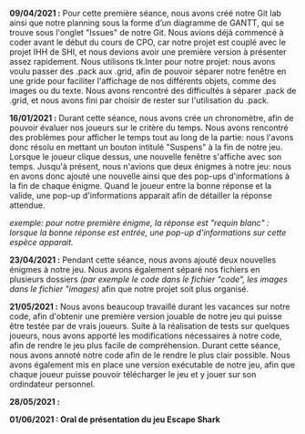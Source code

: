 **09/04/2021 :** Pour cette première séance, nous avons créé notre Git lab ainsi que notre planning sous la forme d’un diagramme de GANTT, qui se trouve sous l'onglet "Issues" de notre Git. Nous avions déjà commencé à coder avant le début du cours de CPO, car notre projet est couplé avec le projet IHH de SHI, et nous devions avoir une première version à présenter assez rapidement. Nous utilisons tk.Inter pour notre projet: nous avons voulu passer des .pack aux .grid, afin de pouvoir séparer notre fenêtre en une gride pour faciliter l'affichage de nos différents objets, comme des images ou du texte. Nous avons rencontré des difficultés à séparer .pack de .grid, et nous avons fini par choisir de rester sur l'utilisation du .pack.

**16/01/2021 :** Durant cette séance, nous avons crée un chronomètre, afin de pouvoir évaluer nos joueurs sur le critère du temps. Nous avons rencontré des problèmes pour afficher le temps tout au long de la partie: nous l'avons donc résolu en mettant un bouton intitulé "Suspens" à la fin de notre jeu. Lorsque le joueur clique dessus, une nouvelle fenêtre s'affiche avec son temps.
Jusqu'à présent, nous n'avions que deux énigmes à notre jeu: nous en avons donc ajouté une nouvelle ainsi que des pop-ups d'informations à la fin de chaque énigme. Quand le joueur entre la bonne réponse et la valide, une pop-up d'informations apparait afin de détailler la réponse attendue.

*exemple: pour notre première énigme, la réponse est "requin blanc" : lorsque la bonne réponse est entrée, une pop-up d'informations sur cette espèce apparait.*

**23/04/2021 :** Pendant cette séance, nous avons ajouté deux nouvelles énigmes à notre jeu. Nous avons également séparé nos fichiers en plusieurs dossiers *(par exemple le code dans le fichier "code", les images dans le fichier "images)* afin que notre projet soit plus organisé.

**21/05/2021 :** Nous avons beaucoup travaillé durant les vacances sur notre code, afin d'obtenir une première version jouable de notre jeu qui puisse être testée par de vrais joueurs. Suite à la réalisation de tests sur quelques joueurs, nous avons apporté les modifications nécessaires à notre code, afin de rendre le jeu plus facile de compréhension.
Durant cette séance, nous avons annoté notre code afin de le rendre le plus clair possible. Nous avons également mis en place une version exécutable de notre jeu, afin que chaque joueur puisse pouvoir télécharger le jeu et y jouer sur son ordindateur personnel.

**28/05/2021 :**

**01/06/2021 : Oral de présentation du jeu Escape Shark**